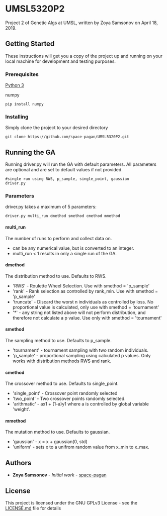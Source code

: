 # UMSL5320P2
Project 2 of Genetic Algs at UMSL, written by Zoya Samsonov on April 18, 2019.

## Getting Started

These instructions will get you a copy of the project up and running on your local machine for development and testing purposes.

### Prerequisites

[Python 3](https://www.python.org/downloads/release/python-373/)

numpy
```
pip install numpy
```

### Installing

Simply clone the project to your desired directory

```
git clone https://github.com/space-pagan/UMSL5320P2.git
```

## Running the GA

Running driver.py will run the GA with default parameters. All parameters are
optional and are set to default values if not provided.
```
#single run using RWS, p_sample, single_point, gaussian
driver.py
```

### Parameters

driver.py takes a maximum of 5 parameters:
```
driver.py multi_run dmethod smethod cmethod mmethod
```

#### multi_run
The number of runs to perform and collect data on.
* can be any numerical value, but is converted to an integer.
* multi_run < 1 results in only a single run of the GA.

#### dmethod
The distribution method to use. Defaults to RWS.
* 'RWS' - Roulette Wheel Selection. Use with smethod = 'p_sample'
* 'rank' - Rank selection as controlled by rank_min. Use with smethod = 'p_sample'
* 'truncate' - Discard the worst n individuals as controlled by loss. No proportional value is calculated, only use with smethod = 'tournament'
* '*' - any string not listed above will not perform distribution, and therefore not calculate a p value. Use only with smethod = 'tournament'

#### smethod
The sampling method to use. Defaults to p_sample.
* 'tournament' - tournament sampling with two random individuals.
* 'p_sample' - proportional sampling using calculated p values. Only works with distribution methods RWS and rank.

#### cmethod
The crossover method to use. Defaults to single_point.
* 'single_point' - Crossover point randomly selected
* 'two_point' - Two crossover points randomly selected.
* 'arithmatic' - ax1 + (1-a)y1 where a is controlled by global variable 'weight'.

#### mmethod
The mutation method to use. Defaults to gaussian.
* 'gaussian' - x = x + gaussian(0, std)
* 'uniform' - sets x to a unifrom random value from x_min to x_max.

## Authors

* **Zoya Samsonov** - *Initial work* - [space-pagan](https://github.com/space-pagan)

## License

This project is licensed under the GNU GPLv3 License - see the [LICENSE.md](LICENSE.md) file for details